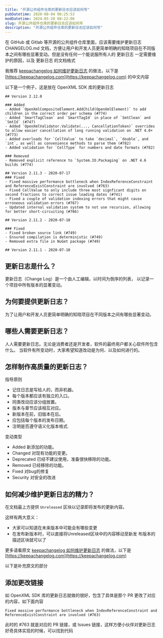 ```yaml
---
title: "开源公共组件仓库的更新日志应该如何写"
pubDatetime: 2020-08-04 06:25:53
modDatetime: 2024-05-20 08:22:06
slug: 开源公共组件仓库的更新日志应该如何写
description: "开源公共组件仓库的更新日志应该如何写"
---
```





在 GitHub 或 Gitlab 等开源的公共组件仓库里面，应该需要维护更新日志 CHANGELOG.md 文档，方便让用户和开发人员更简单明确的知晓项目在不同版本之间有哪些显著变动。但是没有任何一个能说服所有人的 更新日志 一定需要维护的原因，以及 更新日志 的文档格式

<!--more-->


<!-- CreateTime:2020/8/4 14:25:53 -->


我推荐 [keepachangelog 如何维护更新日志](https://keepachangelog.com/zh-CN/1.0.0/ ) 的做法，以下是 [https://keepachangelog.com](https://keepachangelog.com) 的中文内容

以下是一个例子，这是放在 OpenXML SDK 库的更新日志

```
## Version 2.12.0

### Added
- Added `OpenXmlCompositeElement.AddChild(OpenXmlElement)` to add children in the correct order per schema (#774)
- Added `SmartTagClean` and `SmartTagId` in place of `SmtClean` and `SmtId` (#747)
- Added `OpenXmlValidator.Validate(..., CancellationToken)` overrides to allow easier cancellation of long running validation on .NET 4.0+ (#773)
- Added overloads for `CellValue` to take `decimal`, `double`, and `int`, as well as convenience methods to parse them (#782)
- Added validation for `CellType` for numbers and date formats (#782)

### Removed
- Removed explicit reference to `System.IO.Packaging` on .NET 4.6 builds (#774)

## Version 2.11.3 - 2020-07-17
### Fixed
- Fixed massive performance bottleneck when IndexReferenceConstraint and ReferenceExistConstraint are involved (#763)
- Fixed CellValue to only include three most signficant digits on second fractions to correct issue loading dates (#741)
- Fixed a couple of validation indexing errors that might cause erroneous validation errors (#767)
- Updated internal validation system to not use recursion, allowing for better short-circuiting (#766)

## Version 2.11.2 - 2020-07-10

### Fixed
- Fixed broken source link (#749)
- Ensured compilation is deterministic (#749)
- Removed extra file in NuGet package (#749)

## Version 2.11.1 - 2020-07-10
```

## 更新日志是什么？

更新日志（Change Log）是一个由人工编辑，以时间为倒序的列表， 以记录一个项目中所有版本的显著变动。 

## 为何要提供更新日志？ 

为了让用户和开发人员更简单明确的知晓项目在不同版本之间有哪些显著变动。

## 哪些人需要更新日志？ 

人人需要更新日志。无论是消费者还是开发者，软件的最终用户都关心软件所包含什么。 当软件有所变动时，大家希望知道改动是为何、以及如何进行的。 

## 怎样制作高质量的更新日志？ 

指导原则

- 记住日志是写给人的，而非机器。
- 每个版本都应该有独立的入口。
- 同类改动应该分组放置。
- 版本与章节应该相互对应。
- 新版本在前，旧版本在后。
- 应包括每个版本的发布日期。
- 注明是否遵守语义化版本格式.

变动类型

- Added 新添加的功能。
- Changed 对现有功能的变更。
- Deprecated 已经不建议使用，准备很快移除的功能。
- Removed 已经移除的功能。
- Fixed 对bug的修复
- Security 对安全的改进

## 如何减少维护更新日志的精力？ 

 在文档最上方提供 `Unreleased` 区块以记录即将发布的更新内容。

这样有两大意义：

- 大家可以知道在未来版本中可能会有哪些变更
- 在发布新版本时，可以直接将Unreleased区块中的内容移动至新发 布版本的描述区块就可以了

更多请看原文 [keepachangelog 如何维护更新日志](https://keepachangelog.com/zh-CN/1.0.0/ ) 的做法，以下是 [https://keepachangelog.com](https://keepachangelog.com)

以下是补充原文的部分

## 添加更改链接

如 OpenXML SDK 库的更新日志就做的很好，包含了具体是那个 PR 更改了对应的内容，如下面内容

```
Fixed massive performance bottleneck when IndexReferenceConstraint and ReferenceExistConstraint are involved (#763)
```

此时的 #763 就是对应的 PR 链接，或 Issues 链接，这样方便小伙伴对更新日志好奇具体实现的时候，可以找到代码

